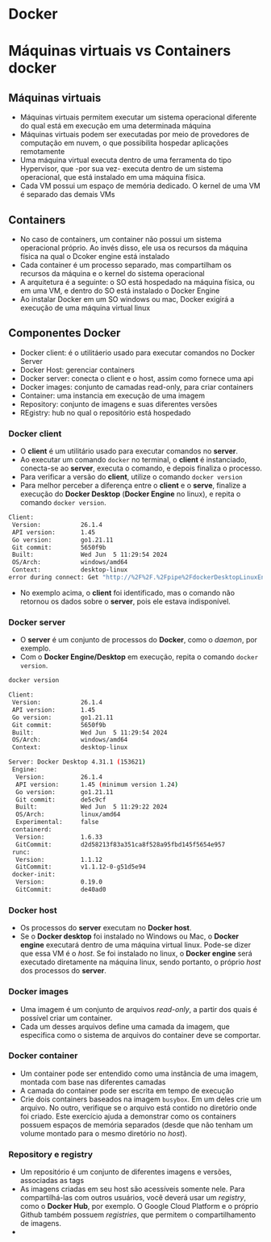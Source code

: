 # Docker

# Máquinas virtuais vs Containers docker

## Máquinas virtuais

* Máquinas virtuais permitem executar um sistema operacional diferente do qual está em execução em uma determinada máquina
* Máquinas virtuais podem ser executadas por meio de provedores de computação em nuvem, o que possibilita hospedar aplicações remotamente
* Uma máquina virtual executa dentro de uma ferramenta do tipo Hypervisor, que -por sua vez- executa dentro de um sistema operacional, que está instalado em uma máquina física. 
* Cada VM possui um espaço de memória dedicado. O kernel de uma VM é separado das demais VMs

## Containers

* No caso de containers, um container não possui um sistema operacional próprio. Ao invés disso, ele usa os recursos da máquina física na qual o Dcoker engine está instalado
* Cada container é um processo separado, mas compartilham os recursos da máquina e o kernel do sistema operacional
* A arquitetura é a seguinte: o SO está hospedado na máquina física, ou em uma VM, e dentro do SO está instalado o Docker Engine
* Ao instalar Docker em um SO windows ou mac, Docker exigirá a execução de uma máquina virtual linux

## Componentes Docker

* Docker client: é o utilitáerio usado para executar comandos no Docker Server
* Docker Host: gerenciar containers
* Docker server: conecta o client e o host, assim como fornece uma api
* Docker images: conjunto de camadas read-only, para criar containers
* Container: uma instancia em execução de uma imagem
* Repository: conjunto de imagens e suas diferentes versões
* REgistry: hub no qual o repositório está hospedado

### Docker client

* O __client__ é um utilitário usado para executar comandos no __server__.
* Ao executar um comando `docker` no terminal, o __client__ é instanciado, conecta-se ao __server__, executa o comando, e depois finaliza o processo.
* Para verificar a versão do __client__, utilize o comando `docker version`
* Para melhor perceber a diferença entre o __client__ e o __serve__, finalize a execução do __Docker Desktop__ (__Docker Engine__ no linux), e repita o comando `docker version`.

```bash
Client:
 Version:           26.1.4
 API version:       1.45
 Go version:        go1.21.11
 Git commit:        5650f9b
 Built:             Wed Jun  5 11:29:54 2024
 OS/Arch:           windows/amd64
 Context:           desktop-linux
error during connect: Get "http://%2F%2F.%2Fpipe%2FdockerDesktopLinuxEngine/v1.45/version": open //./pipe/dockerDesktopLinuxEngine: O sistema não pode encontrar o arquivo especificado.
```

* No exemplo acima, o __client__ foi identificado, mas o comando não retornou os dados sobre o __server__, pois ele estava indisponível.

### Docker server

* O __server__ é um conjunto de processos do __Docker__, como o _daemon_, por exemplo.
* Com o __Docker Engine/Desktop__ em execução, repita o comando `docker version`.

```bash
docker version 

Client:
 Version:           26.1.4
 API version:       1.45
 Go version:        go1.21.11
 Git commit:        5650f9b
 Built:             Wed Jun  5 11:29:54 2024
 OS/Arch:           windows/amd64
 Context:           desktop-linux

Server: Docker Desktop 4.31.1 (153621)
 Engine:
  Version:          26.1.4
  API version:      1.45 (minimum version 1.24)
  Go version:       go1.21.11
  Git commit:       de5c9cf
  Built:            Wed Jun  5 11:29:22 2024
  OS/Arch:          linux/amd64
  Experimental:     false
 containerd:
  Version:          1.6.33
  GitCommit:        d2d58213f83a351ca8f528a95fbd145f5654e957
 runc:
  Version:          1.1.12
  GitCommit:        v1.1.12-0-g51d5e94
 docker-init:
  Version:          0.19.0
  GitCommit:        de40ad0
```

### Docker host

* Os processos do __server__ executam no __Docker host__.
* Se o __Docker desktop__ foi instalado no Windows ou Mac, o __Docker engine__ executará dentro de uma máquina virtual linux. Pode-se dizer que essa VM é o _host_. Se foi instalado no linux, o __Docker engine__ será executado diretamente na máquina linux, sendo portanto, o próprio _host_ dos processos do __server__.

### Docker images

* Uma imagem é um conjunto de arquivos _read-only_, a partir dos quais é possível criar um container.
* Cada um desses arquivos define uma camada da imagem, que especifica como o sistema de arquivos do container deve se comportar.

### Docker container

* Um container pode ser entendido como uma instância de uma imagem, montada com base nas diferentes camadas
* A camada do container pode ser escrita em tempo de execução
* Crie dois containers baseados na imagem `busybox`. Em um deles crie um arquivo. No outro, verifique se o arquivo está contido no diretório onde foi criado. Este exercício ajuda a demonstrar como os containers possuem espaços de memória separados (desde que não tenham um volume montado para o mesmo diretório no _host_).

### Repository e registry

* Um repositório é um conjunto de diferentes imagens e versões, associadas as tags
* As imagens criadas em seu host são acessíveis somente nele. Para compartilhá-las com outros usuários, você deverá usar um _registry_, como o __Docker Hub__, por exemplo. O Google Cloud Platform e o próprio Github também possuem _registries_, que permitem o compartilhamento de imagens.
* 
